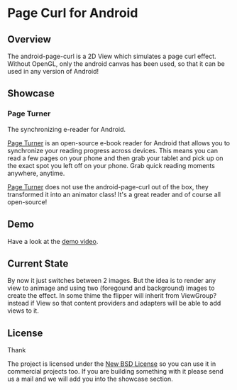 # Page Curl for Android
## Overview
The android-page-curl is a 2D View which simulates a page curl effect. Without OpenGL, only the android canvas has been used, so that it can be used in any version of Android!

## Showcase
### Page Turner
The synchronizing e-reader for Android.

[Page Turner](http://www.pageturner-reader.org/) is an open-source e-book reader for Android that allows you to synchronize your reading progress across devices. This means you can read a few pages on your phone and then grab your tablet and pick up on the exact spot you left off on your phone. Grab quick reading moments anywhere, anytime.

[Page Turner](http://www.pageturner-reader.org/) does not use the android-page-curl out of the box, they transformed it into an animator class! It's a great reader and of course all open-source!

## Demo
Have a look at the [demo video](http://www.youtube.com/watch?v=aVZHN_o45sg).

## Current State
By now it just switches between 2 images. But the idea is to render any view to animage and using two (foregound and background) images to create the effect. In some thime the flipper will inherit from ViewGroup? instead if View so that content providers and adapters will be able to add views to it.

## License
Thank 

The project is licensed under the [New BSD License](http://opensource.org/licenses/BSD-3-Clause) so you can use it in commercial projects too. If you are building something with it please send us a mail and we will add you into the showcase section.
